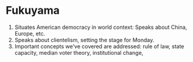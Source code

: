 # Fukuyama

1. Situates American democracy in world context: Speaks about China, Europe, etc.
2. Speaks about clientelism, setting the stage for Monday.
3. Important concepts we've covered are addressed: rule of law, state capacity, median voter theory, institutional change,
